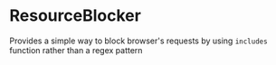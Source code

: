 # ResourceBlocker
Provides a simple way to block browser's requests by using `includes` function rather than a regex pattern

